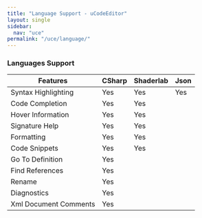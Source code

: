 ```yaml
---
title: "Language Support - uCodeEditor"
layout: single
sidebar:
  nav: "uce"
permalink: "/uce/language/"
---
```


### Languages Support

| Features              | CSharp | Shaderlab | Json |
| --------------------- | ------ | --------- | ---- |
| Syntax Highlighting   | Yes    | Yes       | Yes  |
| Code Completion       | Yes    | Yes       |      |
| Hover Information     | Yes    | Yes       |      |
| Signature Help        | Yes    | Yes       |      |
| Formatting            | Yes    | Yes       |      |
| Code Snippets         | Yes    | Yes       |      |
| Go To Definition      | Yes    |           |      |
| Find References       | Yes    |           |      |
| Rename                | Yes    |           |      |
| Diagnostics           | Yes    |           |      |
| Xml Document Comments | Yes    |           |      |
